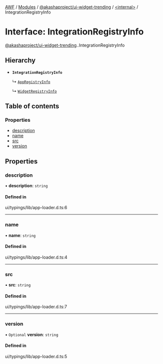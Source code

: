 [AWF](../README.md) / [Modules](../modules.md) / [@akashaproject/ui-widget-trending](../modules/akashaproject_ui_widget_trending.md) / [<internal\>](../modules/akashaproject_ui_widget_trending._internal_.md) / IntegrationRegistryInfo

# Interface: IntegrationRegistryInfo

[@akashaproject/ui-widget-trending](../modules/akashaproject_ui_widget_trending.md).[<internal>](../modules/akashaproject_ui_widget_trending._internal_.md).IntegrationRegistryInfo

## Hierarchy

- **`IntegrationRegistryInfo`**

  ↳ [`AppRegistryInfo`](akashaproject_ui_widget_trending._internal_.AppRegistryInfo.md)

  ↳ [`WidgetRegistryInfo`](akashaproject_ui_widget_trending._internal_.WidgetRegistryInfo.md)

## Table of contents

### Properties

- [description](akashaproject_ui_widget_trending._internal_.IntegrationRegistryInfo.md#description)
- [name](akashaproject_ui_widget_trending._internal_.IntegrationRegistryInfo.md#name)
- [src](akashaproject_ui_widget_trending._internal_.IntegrationRegistryInfo.md#src)
- [version](akashaproject_ui_widget_trending._internal_.IntegrationRegistryInfo.md#version)

## Properties

### description

• **description**: `string`

#### Defined in

ui/typings/lib/app-loader.d.ts:6

___

### name

• **name**: `string`

#### Defined in

ui/typings/lib/app-loader.d.ts:4

___

### src

• **src**: `string`

#### Defined in

ui/typings/lib/app-loader.d.ts:7

___

### version

• `Optional` **version**: `string`

#### Defined in

ui/typings/lib/app-loader.d.ts:5
